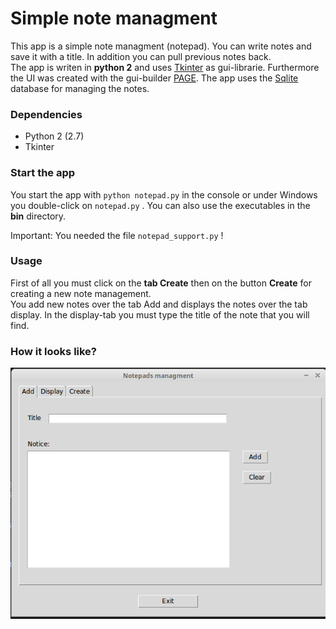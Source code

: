 # Simple note managment

This app is a simple note managment (notepad). You can write notes and save it with a title. In addition you can pull previous notes back.  
The app is writen in **python 2** and uses [Tkinter](https://docs.python.org/2/library/tkinter.html) as gui-librarie. Furthermore the UI was created with the gui-builder [PAGE](http://page.sourceforge.net/). The app uses the [Sqlite](https://www.sqlite.org/) database for managing the notes. 

### Dependencies

* Python 2 (2.7)
* Tkinter


### Start the app

You start the app with ```python notepad.py``` in the console or under Windows you double-click on ```notepad.py``` .
You can also use the executables in the **bin** directory.  

Important: You needed the file ```notepad_support.py``` !  

### Usage

First of all you must click on the **tab Create** then on the button **Create** for creating a new note management.  
You add new notes over the tab Add and displays the notes over the tab display. In the display-tab you must type the title of the note that you will find.  

### How it looks like?

![screenshot of the app](img/screenshot.png "")